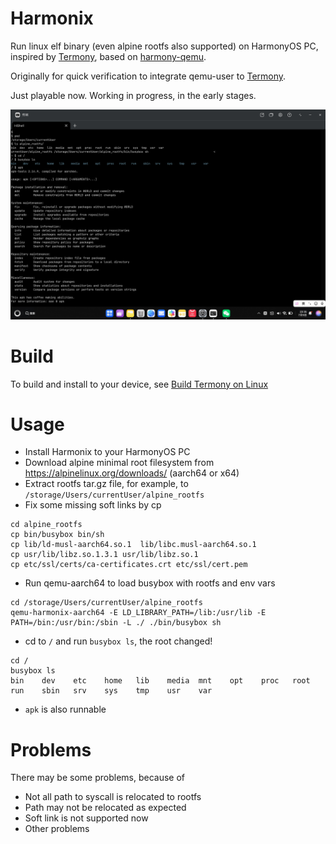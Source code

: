 # Harmonix

Run linux elf binary (even alpine rootfs also supported) on HarmonyOS PC, inspired by [Termony](https://github.com/TermonyHQ/Termony), based on [harmony-qemu](https://github.com/hackeris/harmony-qemu).

Originally for quick verification to integrate qemu-user to [Termony](https://github.com/TermonyHQ/Termony). 

Just playable now. Working in progress, in the early stages.

![Run in HiShell](./docs/images/screen_202507052366.jpg)

# Build

To build and install to your device, see [Build Termony on Linux](https://github.com/TermonyHQ/Termony?tab=readme-ov-file#usage-if-you-are-a-linux-user)

# Usage

- Install Harmonix to your HarmonyOS PC
- Download alpine minimal root filesystem from https://alpinelinux.org/downloads/ (aarch64 or x64)
- Extract rootfs tar.gz file, for example, to `/storage/Users/currentUser/alpine_rootfs`
- Fix some missing soft links by cp
```
cd alpine_rootfs
cp bin/busybox bin/sh
cp lib/ld-musl-aarch64.so.1  lib/libc.musl-aarch64.so.1
cp usr/lib/libz.so.1.3.1 usr/lib/libz.so.1
cp etc/ssl/certs/ca-certificates.crt etc/ssl/cert.pem
```
- Run qemu-aarch64 to load busybox with rootfs and env vars
```
cd /storage/Users/currentUser/alpine_rootfs
qemu-harmonix-aarch64 -E LD_LIBRARY_PATH=/lib:/usr/lib -E PATH=/bin:/usr/bin:/sbin -L ./ ./bin/busybox sh
```
- cd to `/` and run `busybox ls`, the root changed!
```
cd /
busybox ls
bin    dev    etc    home   lib    media  mnt    opt    proc   root   run    sbin   srv    sys    tmp    usr    var
```
- `apk` is also runnable

# Problems

There may be some problems, because of

- Not all path to syscall is relocated to rootfs
- Path may not be relocated as expected
- Soft link is not supported now
- Other problems
